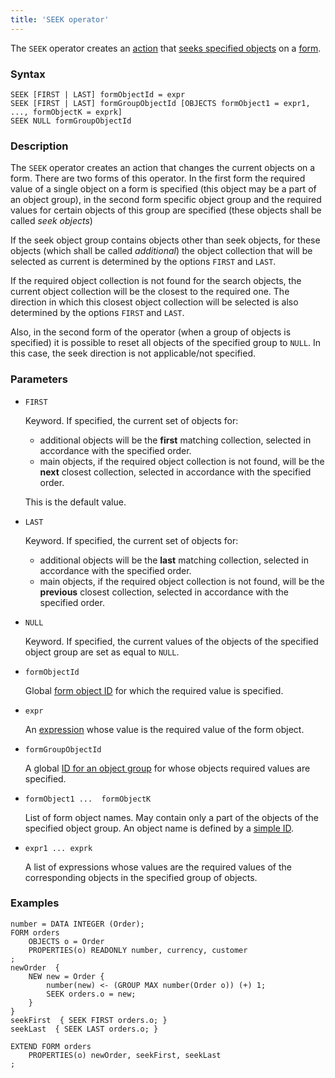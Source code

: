 ```yaml
---
title: 'SEEK operator'
---
```


The `SEEK` operator creates an [action](Actions.md) that [seeks specified objects](Search_SEEK.md) on a [form](Forms.md).

### Syntax

```
SEEK [FIRST | LAST] formObjectId = expr
SEEK [FIRST | LAST] formGroupObjectId [OBJECTS formObject1 = expr1, ..., formObjectK = exprk]
SEEK NULL formGroupObjectId
```

### Description

The `SEEK` operator creates an action that changes the current objects on a form. There are two forms of this operator. In the first form the required value of a single object on a form is specified (this object may be a part of an object group), in the second form specific object group and the required values for certain objects of this group are specified (these objects shall be called *seek objects*)

If the seek object group contains objects other than seek objects, for these objects (which shall be called *additional*) the object collection that will be selected as current is determined by the options `FIRST` and `LAST`.

If the required object collection is not found for the search objects, the current object collection will be the closest to the required one. The direction in which this closest object collection will be selected is also determined by the options `FIRST` and `LAST`.

Also, in the second form of the operator (when a group of objects is specified) it is possible to reset all objects of the specified group to `NULL`. In this case, the seek direction is not applicable/not specified.

### Parameters

- `FIRST`

    Keyword. If specified, the current set of objects for:

    - additional objects will be the **first** matching collection, selected in accordance with the specified order. 
    - main objects, if the required object collection is not found, will be the **next** closest collection, selected in accordance with the specified order. 

  This is the default value. 

- `LAST`

    Keyword. If specified, the current set of objects for:

    - additional objects will be the **last** matching collection, selected in accordance with the specified order. 
    - main objects, if the required object collection is not found, will be the **previous** closest collection, selected in accordance with the specified order. 

- `NULL`

    Keyword. If specified, the current values of the objects of the specified object group are set as equal to `NULL`.

- `formObjectId`

    Global [form object ID](IDs.md#groupobjectid) for which the required value is specified.

- `expr`

    An [expression](Expression.md) whose value is the required value of the form object.

- `formGroupObjectId`

    A global [ID for an object group](IDs.md#groupobjectid) for whose objects required values are specified.

- `formObject1 ...  formObjectK`

    List of form object names. May contain only a part of the objects of the specified object group. An object name is defined by a [simple ID](IDs.md#id).

- `expr1 ... exprk`

    A list of expressions whose values are the required values of the corresponding objects in the specified group of objects.

### Examples

```lsf
number = DATA INTEGER (Order);
FORM orders
    OBJECTS o = Order
    PROPERTIES(o) READONLY number, currency, customer
;
newOrder  {
    NEW new = Order {
        number(new) <- (GROUP MAX number(Order o)) (+) 1;
        SEEK orders.o = new;
    }
}
seekFirst  { SEEK FIRST orders.o; }
seekLast  { SEEK LAST orders.o; }

EXTEND FORM orders
    PROPERTIES(o) newOrder, seekFirst, seekLast
;
```
